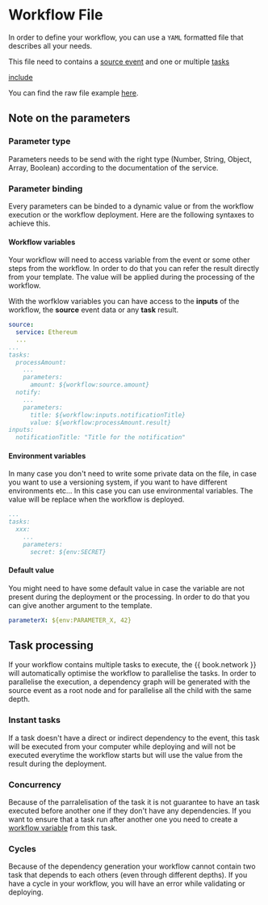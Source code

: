# Workflow File

In order to define your workflow, you can use a `YAML` formatted file that describes all your needs.

This file need to contains a [source event](../source.md) and one or multiple [tasks](../task.md)

[include](./example.yml)

You can find the raw file example <a href="./example.yml" target="_blank">here</a>.

## Note on the parameters

### Parameter type

Parameters needs to be send with the right type (Number, String, Object, Array, Boolean) according to the documentation of the service.

### Parameter binding

Every parameters can be binded to a dynamic value or from the workflow execution or the workflow deployment. Here are the following syntaxes to achieve this.

#### Workflow variables

Your workflow will need to access variable from the event or some other steps from the workflow. In order to do that you can refer the result directly from your template. The value will be applied during the processing of the workflow.

With the worfklow variables you can have access to the **inputs** of the workflow, the **source** event data or any **task** result.

```yaml
source:
  service: Ethereum
  ...
...
tasks:
  processAmount:
    ...
    parameters:
      amount: ${workflow:source.amount}
  notify:
    ...
    parameters:
      title: ${workflow:inputs.notificationTitle}
      value: ${workflow:processAmount.result}
inputs:
  notificationTitle: "Title for the notification"
```

#### Environment variables

In many case you don't need to write some private data on the file, in case you want to use a versioning system, if you want to have different environments etc... In this case you can use environmental variables. The value will be replace when the workflow is deployed.

```yaml
...
tasks:
  xxx:
    ...
    parameters:
      secret: ${env:SECRET}
```

#### Default value

You might need to have some default value in case the variable are not present during the deployment or the processing. In order to do that you can give another argument to the template.

```yaml
parameterX: ${env:PARAMETER_X, 42}
```

## Task processing

If your workflow contains multiple tasks to execute, the {{ book.network }} will automatically optimise the workflow to parallelise the tasks. In order to parallelise the execution, a dependency graph will be generated with the source event as a root node and for parallelise all the child with the same depth.

### Instant tasks

If a task doesn't have a direct or indirect dependency to the event, this task will be executed from your computer while deploying and will not be executed everytime the workflow starts but will use the value from the result during the deployment.

### Concurrency

Because of the parralelisation of the task it is not guarantee to have an task executed before another one if they don't have any dependencies. If you want to ensure that a task run after another one you need to create a [workflow variable](#workflow-variables) from this task.

### Cycles

Because of the dependency generation your workflow cannot contain two task that depends to each others (even through different depths). If you have a cycle in your workflow, you will have an error while validating or deploying.
